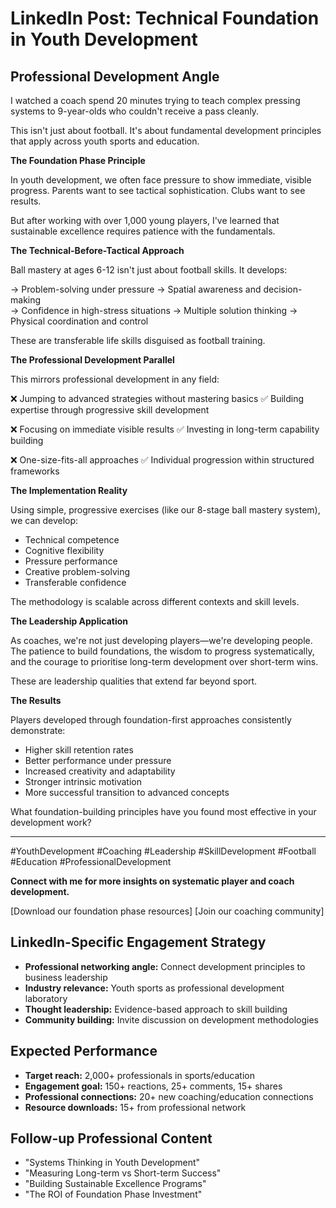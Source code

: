 # LinkedIn Post: Technical Foundation in Youth Development

## Professional Development Angle

I watched a coach spend 20 minutes trying to teach complex pressing systems to 9-year-olds who couldn't receive a pass cleanly.

This isn't just about football. It's about fundamental development principles that apply across youth sports and education.

**The Foundation Phase Principle**

In youth development, we often face pressure to show immediate, visible progress. Parents want to see tactical sophistication. Clubs want to see results.

But after working with over 1,000 young players, I've learned that sustainable excellence requires patience with the fundamentals.

**The Technical-Before-Tactical Approach**

Ball mastery at ages 6-12 isn't just about football skills. It develops:

→ Problem-solving under pressure
→ Spatial awareness and decision-making  
→ Confidence in high-stress situations
→ Multiple solution thinking
→ Physical coordination and control

These are transferable life skills disguised as football training.

**The Professional Development Parallel**

This mirrors professional development in any field:

❌ Jumping to advanced strategies without mastering basics
✅ Building expertise through progressive skill development

❌ Focusing on immediate visible results
✅ Investing in long-term capability building

❌ One-size-fits-all approaches
✅ Individual progression within structured frameworks

**The Implementation Reality**

Using simple, progressive exercises (like our 8-stage ball mastery system), we can develop:
- Technical competence
- Cognitive flexibility  
- Pressure performance
- Creative problem-solving
- Transferable confidence

The methodology is scalable across different contexts and skill levels.

**The Leadership Application**

As coaches, we're not just developing players—we're developing people. The patience to build foundations, the wisdom to progress systematically, and the courage to prioritise long-term development over short-term wins.

These are leadership qualities that extend far beyond sport.

**The Results**

Players developed through foundation-first approaches consistently demonstrate:
- Higher skill retention rates
- Better performance under pressure
- Increased creativity and adaptability
- Stronger intrinsic motivation
- More successful transition to advanced concepts

What foundation-building principles have you found most effective in your development work?

---

#YouthDevelopment #Coaching #Leadership #SkillDevelopment #Football #Education #ProfessionalDevelopment

**Connect with me for more insights on systematic player and coach development.**

[Download our foundation phase resources]
[Join our coaching community]

## LinkedIn-Specific Engagement Strategy
- **Professional networking angle:** Connect development principles to business leadership
- **Industry relevance:** Youth sports as professional development laboratory
- **Thought leadership:** Evidence-based approach to skill building
- **Community building:** Invite discussion on development methodologies

## Expected Performance
- **Target reach:** 2,000+ professionals in sports/education
- **Engagement goal:** 150+ reactions, 25+ comments, 15+ shares
- **Professional connections:** 20+ new coaching/education connections
- **Resource downloads:** 15+ from professional network

## Follow-up Professional Content
- "Systems Thinking in Youth Development"
- "Measuring Long-term vs Short-term Success" 
- "Building Sustainable Excellence Programs"
- "The ROI of Foundation Phase Investment"
